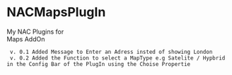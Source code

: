 # NACMapsPlugIn

My NAC Plugins for    
     Maps AddOn

     v. 0.1 Added Message to Enter an Adress insted of showing London
     v. 0.2 Added the Function to select a MapType e.g Satelite / Hypbrid in the Config Bar of the PlugIn using the Choise Propertie